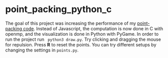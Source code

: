 # point_packing_python_c
The goal of this project was increasing the performance of my [point-packing code](https://github.com/hojmax/Point-Packing). Instead of Javascript, the computation is now done in C with openmp, and the visualization is done in Python with PyGame. In order to run the project run `
python3 draw.py`. Try clicking and dragging the mouse for repulsion. Press **R** to reset the points. You can try different setups by changing the settings in `points.py`.
